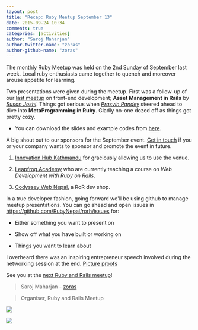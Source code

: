 ```yaml
---
layout: post
title: "Recap: Ruby Meetup September 13"
date: 2015-09-24 10:34
comments: true
categories: [activities]
author: "Saroj Maharjan"
author-twitter-name: "zoras"
author-github-name: "zoras"
---
```


The monthly Ruby Meetup was held on the 2nd Sunday of September last week. Local ruby enthusiasts came together to quench and moreover arouse appetite for learning.

Two presentations were given during the meetup. First was a follow-up of our [last meetup](http://www.meetup.com/Nepal-Ruby-Users-Group/events/224417878/) on front-end development; **Asset Management in Rails** by [*Susan Joshi*](https://twitter.com/josisusan). Things got serious when [*Prasvin Pandey*](https://twitter.com/prasvinp) steered ahead to dive into **MetaProgramming in Ruby**. Gladly no-one dozed off as things got pretty cozy.

* You can download the slides and example codes from [here](http://www.meetup.com/Nepal-Ruby-Users-Group/files/).

A big shout out to our sponsors for the September event. [Get in touch](mailto:rubynepal.org@gmail.com) if you or your company wants to sponsor and promote the event in future.

1) [Innovation Hub Kathmandu](https://www.facebook.com/IHKathmandu) for graciously allowing us to use the venue.

2) [Leapfrog.Academy](http://leapfrog.academy/courses_ror.php) who are currently teaching a course on *Web Development with Ruby on Rails*.

3) [Codyssey Web Nepal](http://codysseynepal.com/), a RoR dev shop.

In a true developer fashion, going forward we'll be using github to manage meetup presentations. You can go ahead and open issues in https://github.com/RubyNepal/rorh/issues for: 

* Either something you want to present on

* Show off what you have built or working on

* Things you want to learn about

I overheard there was an inspiring entrepreneur speech involved during the networking session at the end. [Picture proofs](http://www.meetup.com/Nepal-Ruby-Users-Group/photos/26406995/)

See you at the [next Ruby and Rails meetup](http://www.meetup.com/Nepal-Ruby-Users-Group/)!

> Saroj Maharjan - [zoras](http://twitter.com/zoraslapen)

> Organiser, Ruby and Rails Meetup

![](http://photos4.meetupstatic.com/photos/event/2/e/3/a/600_441971834.jpeg)

![](http://photos2.meetupstatic.com/photos/event/2/e/1/9/600_441971801.jpeg)